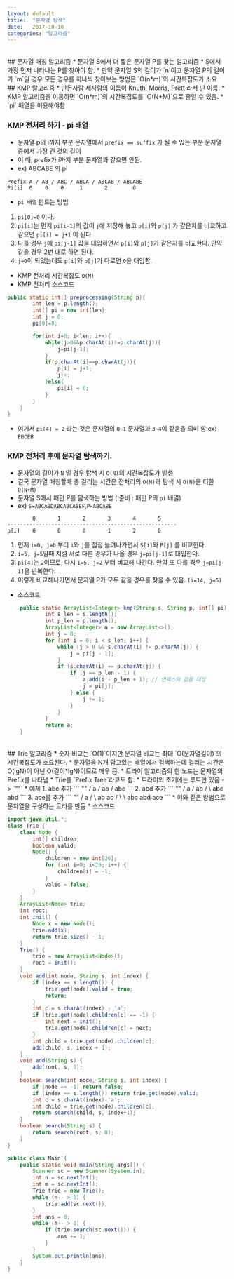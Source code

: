 ```yaml
---
layout: default
title:  "문자열 탐색"
date:   2017-10-10
categories: "알고리즘"
---
```


<br>
## 문자열 매칭 알고리즘
* 문자열 S에서 더 짧은 문자열 P를 찾는 알고리즘
* S에서 가장 먼저 나타나는 P를 찾아야 함.
* 만약 문자열 S의 길이가 `n`이고 문자열 P의 길이가 `m`일 경우 모든 경우를 하나씩 찾아보는 방법은 `O(n*m)`의 시간복잡도가 소요

<br>
## KMP 알고리즘
* 만든사람 세사람의 이름이 Knuth, Morris, Prett 라서 딴 이름.
* KMP 알고리즘을 이용하면 `O(n*m)`의 시간복잡도를 `O(N+M)`으로 줄일 수 있음.
* `pi` 배열을 이용해야함

### KMP 전처리 하기 - pi 배열
* 문자열 p의 i까지 부분 문자열에서 `prefix == suffix` 가 될 수 있는 부분 문자열 중에서 가장 긴 것의 길이
* 이 때, prefix가 i까지 부분 문자열과 같으면 안됨.
* ex) ABCABE 의 pi

```
Prefix A / AB / ABC / ABCA / ABCAB / ABCABE
Pi[i]  0    0    0     1       2        0
```

* `pi 배열` 만드는 방법
1. `pi[0]=0` 이다.
2. `pi[i]`는 먼저 `pi[i-1]`의 값이 `j`에 저장해 놓고 `p[i]`와 `p[j]` 가 같은지를 비교하고 같으면 `pi[i] = j+1` 이 된다
3. 다를 경우 `j`에 `pi[j-1]` 값을 대입하면서 `p[i]`와 `p[j]`가 같은지를 비교한다. 만약 같을 경우 2번 대로 하면 된다.
4. `j=0`이 되었는데도 `p[i]`와 `p[j]`가 다르면 `0`을 대입함.

* KMP 전처리 시간복잡도 `O(M)`
* KMP 전처리 소스코드
```java
public static int[] preprocessing(String p){
        int len = p.length();
        int[] pi = new int[len];
        int j = 0;
        pi[0]=0;

        for(int i=0; i<len; i++){
            while(j>0&&p.charAt(i)!=p.charAt(j)){
                j=pi[j-1];
            }
            if(p.charAt(i)==p.charAt(j)){
                p[i] = j+1;
                j++;
            }else{
                pi[i] = 0;
            }
        }
    }
}
```
* 여기서 `pi[4] = 2` 라는 것은 문자열의 `0~1` 문자열과 `3~4`이 같음을 의미 함 ex) `EBCEB`

### KMP 전처리 후에 문자열 탐색하기.
* 문자열의 길이가 `N` 일 경우 탐색 시 `O(N)`의 시간복잡도가 발생
* 결국 문자열 매칭할때 총 걸리는 시간은 전처리의 `O(M)`과 탐색 시 `O(N)`을 더한 `O(N+M)`
* 문자열 S에서 패턴 P를 탐색하는 방법 ( 준비 : 패턴 P의 `pi` 배열)
* ex) `S=ABCABDABCABCABEF`,`P=ABCABE`

```
        0       1       2       3       4       5
------------------------------------------------------
p[i]    0       0       0       1       2       0
```

1. 먼저 `i=0, j=0` 부터 `i`와 `j`를 점점 늘려나가면서 `S[i]`와 `P[j]` 를 비교한다.
2. `i=5, j=5`일때 처럼 서로 다른 경우가 나올 경우 `j=pi[j-1]`로 대입한다.
3. `pi[4]`는 `2`이므로, 다시 `i=5, j=2` 부터 비교해 나간다. 만약 또 다를 경우 `j=pi[j-1]`을 반복한다.
4. 이렇게 비교해나가면서 문자열 P가 모두 같을 경우를 찾을 수 있음. `(i=14, j=5)`

* 소스코드
```java
    public static ArrayList<Integer> kmp(String s, String p, int[] pi) {
            int s_len = s.length();
            int p_len = p.length();
            ArrayList<Integer> a = new ArrayList<>();
            int j = 0;
            for (int i = 0; i < s_len; i++) {
                while (j > 0 && s.charAt(i) != p.charAt(j)) {
                    j = pi[j - 1];
                }
                if (s.charAt(i) == p.charAt(j)) {
                    if (j == p_len - 1) {
                        a.add(i - p_len + 1); // 인덱스의 값을 대입
                        j = pi[j];
                    } else {
                        j += 1;
                    }
                }
            }
            return a;
    }
```

<br>
## Trie 알고리즘
* 숫자 비교는 `O(1)`이지만 문자열 비교는 최대 `O(문자열길이)`의 시간복잡도가 소요된다.
* 문자열을 N개 담고있는 배열에서 검색하는데 걸리는 시간은 O(lgN)이 아닌 O(길이*lgN)이므로 매우 큼.
* 트라이 알고리즘의 한 노드는 문자열의 Prefix를 나타냄
* Trie를 `Prefix Tree`라고도 함.
* 트라이의 초기에는 루트만 있음 -> `""`
* 예제
1. abc 추가
```
          ""
         /
        a
       /
      ab
     /
    abc
```
2. abd 추가
```
          ""
         /
        a
       /
      ab
     /  \
    abc abd
```
3. ace를 추가
```
          ""
         /
        a
       / \
      ab  ac
     /  \   \
    abc abd  ace
```
* 이와 같은 방법으로 문자열을 구성하는 트리를 만듬
* 소스코드

```java
import java.util.*;
class Trie {
    class Node {
        int[] children;
        boolean valid;
        Node() {
            children = new int[26];
            for (int i=0; i<26; i++) {
                children[i] = -1;
            }
            valid = false;
        }
    }
    ArrayList<Node> trie;
    int root;
    int init() {
        Node x = new Node();
        trie.add(x);
        return trie.size() - 1;
    }
    Trie() {
        trie = new ArrayList<Node>();
        root = init();
    }
    void add(int node, String s, int index) {
        if (index == s.length()) {
            trie.get(node).valid = true;
            return;
        }
        int c = s.charAt(index) - 'a';
        if (trie.get(node).children[c] == -1) {
            int next = init();
            trie.get(node).children[c] = next;
        }
        int child = trie.get(node).children[c];
        add(child, s, index + 1);
    }
    void add(String s) {
        add(root, s, 0);
    }
    boolean search(int node, String s, int index) {
        if (node == -1) return false;
        if (index == s.length()) return trie.get(node).valid;
        int c = s.charAt(index)-'a';
        int child = trie.get(node).children[c];
        return search(child, s, index+1);
    }
    boolean search(String s) {
        return search(root, s, 0);
    }
}

public class Main {
    public static void main(String args[]) {
        Scanner sc = new Scanner(System.in);
        int n = sc.nextInt();
        int m = sc.nextInt();
        Trie trie = new Trie();
        while (n-- > 0) {
            trie.add(sc.next());
        }
        int ans = 0;
        while (m-- > 0) {
            if (trie.search(sc.next())) {
                ans += 1;
            }
        }
        System.out.println(ans);
    }
}
```